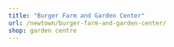 ```yaml
---
title: "Burger Farm and Garden Center"
url: /newtown/burger-farm-and-garden-center/
shop: garden centre
---
```


